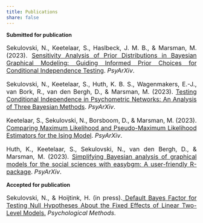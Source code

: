 ```yaml
---
title: Publications 
share: false
---
```



**Submitted for publication**

<p style="font-size:medium;text-align:justify">Sekulovski, N., Keetelaar, S., Haslbeck, J. M. B., & Marsman, M. (2023). <a href = "https://psyarxiv.com/6m7ca/"> Sensitivity Analysis of Prior Distributions in Bayesian Graphical Modeling: Guiding Informed Prior Choices for Conditional Independence Testing</a>. <em>PsyArXiv</em>.</p>

<p style="font-size:medium;text-align:justify">Sekulovski, N., Keetelaar, S., Huth, K. B. S., Wagenmakers, E.-J., van Bork, R., van den Bergh, D., & Marsman, M. (2023). <a href = "https://psyarxiv.com/ch7a2">Testing Conditional Independence in Psychometric Networks: An Analysis of Three Bayesian Methods</a>. <em>PsyArXiv</em>.</p>

<p style="font-size:medium;text-align:justify">Keetelaar, S., Sekulovski, N., Borsboom, D., & Marsman, M. (2023). <a href = "https://psyarxiv.com/532hd"> Comparing Maximum Likelihood and Pseudo-Maximum Likelihood Estimators for the Ising Model</a>. <em>PsyArXiv</em>.</p>

<p style="font-size:medium;text-align:justify">Huth, K., Keetelaar, S., Sekulovski, N., van den Bergh, D., & Marsman, M. (2023). <a href = "https://psyarxiv.com/8f72p/"> Simplifying Bayesian analysis of graphical models for the social sciences with easybgm: A user-friendly R-package</a>. <em>PsyArXiv</em>.</p>

**Accepted for publication**

<p style="font-size:medium;text-align:justify">Sekulovski, N., & Hoijtink, H. (in press).<a href = "https://github.com/sekulovskin/research-archive-masters-thesis/blob/main/Manuscript/Manuscript.pdf"> Default Bayes Factor for Testing Null Hypotheses About the
Fixed Effects of Linear Two-Level Models.</a> <em>Psychological Methods</em>.</p> 
